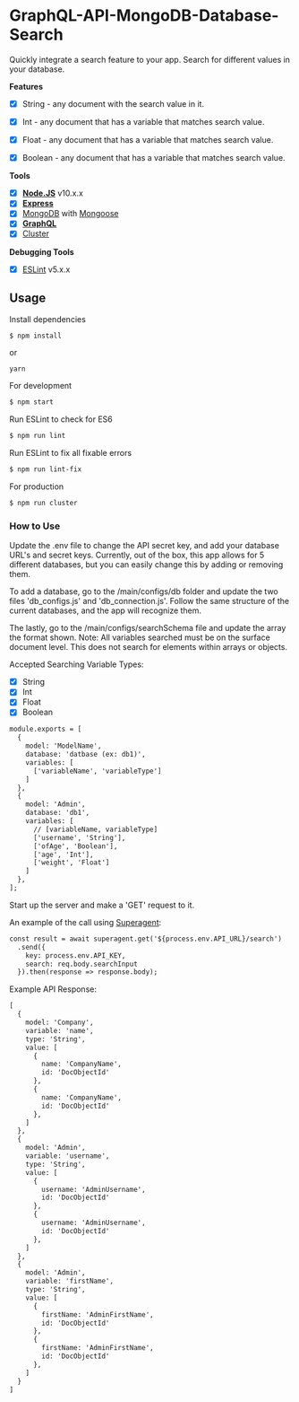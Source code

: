 # GraphQL-API-MongoDB-Database-Search
Quickly integrate a search feature to your app. Search for different values in your database.

**Features**
* [x] String - any document with the search value in it.
* [x] Int - any document that has a variable that matches search value.
* [x] Float - any document that has a variable that matches search value.
* [x] Boolean - any document that has a variable that matches search value.


**Tools**
* [x] **[Node.JS](https://nodejs.org)** v10.x.x
* [x] **[Express](https://github.com/expressjs/express)**
* [x] [MongoDB](https://www.mongodb.com/) with [Mongoose](https://github.com/Automattic/mongoose)
* [x] **[GraphQL](http://graphql.org/)**
* [x] [Cluster](https://nodejs.org/api/cluster.html)

**Debugging Tools**
* [x] [ESLint](https://eslint.org/) v5.x.x

## Usage

Install dependencies
```
$ npm install
```
or
```
yarn
```

For development
```bash
$ npm start
```

Run ESLint to check for ES6
```bash
$ npm run lint
```

Run ESLint to fix all fixable errors
```bash
$ npm run lint-fix
```

For production
```bash
$ npm run cluster
```

### How to Use

Update the .env file to change the API secret key, and add your database URL's and secret keys. Currently, out of the box, this app allows for 5 different databases, but you can easily change this by adding or removing them. 

To add a database, go to the /main/configs/db folder and update the two files 'db_configs.js' and 'db_connection.js'. Follow the same structure of the current databases, and the app will recognize them.

The lastly, go to the /main/configs/searchSchema file and update the array the format shown. 
Note: All variables searched must be on the surface document level. This does not search for elements within arrays or objects.

Accepted Searching Variable Types:
* [x] String
* [x] Int
* [x] Float
* [x] Boolean

```txt
module.exports = [
  {
    model: 'ModelName',
    database: 'datbase (ex: db1)',
    variables: [
      ['variableName', 'variableType']
    ]
  },
  {
    model: 'Admin',
    database: 'db1',
    variables: [
      // [variableName, variableType]
      ['username', 'String'],
      ['ofAge', 'Boolean'],
      ['age', 'Int'],
      ['weight', 'Float']
    ]
  },
];
```

Start up the server and make a 'GET' request to it.

An example of the call using [Superagent](https://www.npmjs.com/package/superagent):
```txt
const result = await superagent.get('${process.env.API_URL}/search')
  .send({
    key: process.env.API_KEY,
    search: req.body.searchInput
  }).then(response => response.body);
```

Example API Response:
```txt
[
  { 
    model: 'Company',
    variable: 'name',
    type: 'String',
    value: [
      {
        name: 'CompanyName',
        id: 'DocObjectId'
      },
      {
        name: 'CompanyName',
        id: 'DocObjectId'
      },
    ] 
  },
  { 
    model: 'Admin',
    variable: 'username',
    type: 'String',
    value: [
      {
        username: 'AdminUsername',
        id: 'DocObjectId'
      },
      {
        username: 'AdminUsername',
        id: 'DocObjectId'
      },
    ]
  },
  { 
    model: 'Admin',
    variable: 'firstName',
    type: 'String',
    value: [
      {
        firstName: 'AdminFirstName',
        id: 'DocObjectId'
      },
      {
        firstName: 'AdminFirstName',
        id: 'DocObjectId'
      },
    ]
  }
]
```